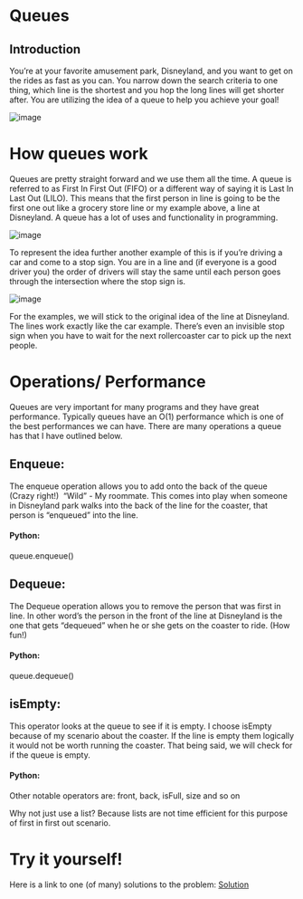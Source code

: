 # Queues

## Introduction


You’re at your favorite amusement park, Disneyland, and you want to get on the rides as fast as you can. 
You narrow down the search criteria to one thing, which line is the shortest and you hop the long lines will get shorter after. 
You are utilizing the idea of a queue to help you achieve your goal!


![image](https://user-images.githubusercontent.com/108925950/229265999-85b7e4b5-044d-42b3-a1aa-8bcaaf87e381.png)

# How queues work

Queues are pretty straight forward and we use them all the time. 
A queue is referred to as First In First Out (FIFO) or a different way of saying it is Last In Last Out (LILO). 
This means that the first person in line is going to be the first one out like a grocery store line or my example above, a line at Disneyland. 
A queue has a lot of uses and functionality in programming.

![image](https://user-images.githubusercontent.com/108925950/229266069-45db0927-54ca-4258-a920-d9a73db595cb.png)


To represent the idea further another example of this is if you’re driving a car and come to a stop sign. 
You are in a line and (if everyone is a good driver you) the order of drivers will stay the same until each person goes 
through the intersection where the stop sign is.

![image](https://user-images.githubusercontent.com/108925950/229266092-3f95622e-f56d-4b94-aed3-4ba4d0ad90ef.png)


For the examples, we will stick to the original idea of the line at Disneyland. 
The lines work exactly like the car example. There’s even an invisible stop sign when you have to wait for the 
next rollercoaster car to pick up the next people.

# Operations/ Performance

Queues are very important for many programs and they have great performance. Typically queues have an O(1) performance which is one of the best performances we can have. There are many operations a queue has that I have outlined below.


## Enqueue:
The enqueue operation allows you to add onto the back of the queue (Crazy right!)  “Wild” - My roommate. This comes into play when someone in Disneyland park walks into the back of the line for the coaster, that person is “enqueued” into the line.

#### Python:

queue.enqueue()

## Dequeue:
The Dequeue operation allows you to remove the person that was first in line. In other word’s the person in the front of the line at Disneyland is the one that gets “dequeued” when he or she gets on the coaster to ride. (How fun!)

#### Python:

queue.dequeue()

## isEmpty:
This operator looks at the queue to see if it is empty. I choose isEmpty because of my scenario about the coaster. If the line is empty them logically it would not be worth running the coaster. That being said, we will check for if the queue is empty.

#### Python:




Other notable operators are: front, back, isFull, size and so on

Why not just use a list? Because lists are not time efficient for this purpose of first in first out scenario.



# Try it yourself!

Here is a link to one (of many) solutions to the problem: [Solution](https://github.com/Cartman3/Data_Structures_Tutorial/blob/main/Queues_Try_It_Yourself_solution.py)
